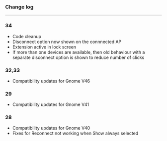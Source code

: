 ### Change log
-----------------------
### 34
* Code cleanup
* Disconnect option now shown on the connnected AP
* Extension active in lock screen
* If more than one devices are available, then old behaviour with a separate disconnect option is shown to reduce number of clicks
  
### 32,33
* Compatibility updates for Gnome V46
  
### 29
* Compatibility updates for Gnome V41

### 28
* Compatibility updates for Gnome V40
* Fixes for Reconnect not working when Show always selected
